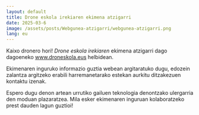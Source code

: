 ```yaml
---
layout: default
title: Drone eskola irekiaren ekimena atzigarri
date: 2025-03-6
image: /assets/posts/Webgunea-atzigarri/webgunea-atzigarri.png
lang: eu
---
```


Kaixo dronero hori! <i>Drone eskola irekiaren</i> ekimena atzigarri dago dagoeneko <a href="www.droneskola.eus" target="_blank">www.droneskola.eus</a> helbidean.

Ekimenaren inguruko informazio guztia webean argitaratuko dugu, edozein zalantza argitzeko erabili harremanetarako estekan aurkitu ditzakezuen kontaktu izenak.

Espero dugu denon artean urrutiko gailuen teknologia denontzako ulergarria den moduan plazaratzea. Mila esker ekimenaren inguruan kolaboratzeko prest dauden lagun guztioi!

